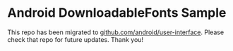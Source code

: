 
Android DownloadableFonts Sample
================================

This repo has been migrated to [github.com/android/user-interface][1]. Please check that repo for future updates. Thank you!

[1]: https://github.com/android/user-interface

